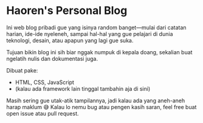 
# Haoren's Personal Blog

Ini web blog pribadi gue yang isinya random banget—mulai dari catatan harian, ide-ide nyeleneh, sampai hal-hal yang gue pelajari di dunia teknologi, desain, atau apapun yang lagi gue suka.

Tujuan bikin blog ini sih biar nggak numpuk di kepala doang, sekalian buat ngelatih nulis dan dokumentasi juga.

Dibuat pake:

* HTML, CSS, JavaScript
* (kalau ada framework lain tinggal tambahin aja di sini)

Masih sering gue utak-atik tampilannya, jadi kalau ada yang aneh-aneh harap maklum 😅
Kalau lo nemu bug atau pengen kasih saran, feel free buat open issue atau pull request.
